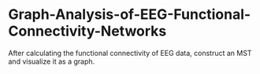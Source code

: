 # Graph-Analysis-of-EEG-Functional-Connectivity-Networks
After calculating the functional connectivity of EEG data, construct an MST and visualize it as a graph.
